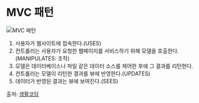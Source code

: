 # MVC 패턴

![MVC 패턴](https://s3.ap-northeast-2.amazonaws.com/opentutorials-user-file/module/327/1262.png)

1. 사용자가 웹사이트에 접속한다.(USES)
2. 컨트롤러는 사용자가 요청한 웹페이지를 서비스하기 위해 모델을 호출한다.(MANIPULATES: 조작)
3. 모델은 데이터베이스나 파일 같은 데이터 소스를 제어한 후에 그 결과를 리턴한다.
4. 컨트롤러는 모델이 리턴한 결과를 뷰에 반영한다.(UPDATES)
5. 데이터가 반영된 결과는 뷰에 보여진다.(SEES)

출처: [생활코딩](https://opentutorials.org/course/697/3828)
